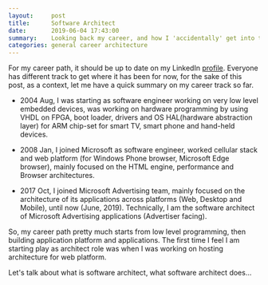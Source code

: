 ```yaml
---
layout:     post
title:      Software Architect
date:       2019-06-04 17:43:00
summary:    Looking back my career, and how I 'accidentally' get into the software architect role, what is my understanding on what it should play as a role, and stuff I learnt along the way.
categories: general career architecture
---
```


For my career path, it should be up to date on my LinkedIn [profile](https://www.linkedin.com/in/knightlinwu/). Everyone has different track to get where it has been for now, for the sake of this post, as a context, let me have a quick summary on my career track so far. 

- 2004 Aug, I was starting as software engineer working on very low level embedded devices, was working on hardware programming by using VHDL on FPGA, boot loader, drivers and OS HAL(hardware abstraction layer) for ARM chip-set for smart TV, smart phone and hand-held devices. 

- 2008 Jan, I joined Microsoft as software engineer, worked cellular stack and web platform (for Windows Phone browser, Microsoft Edge browser), mainly focused on the HTML engine, performance and Browser architectures. 

- 2017 Oct, I joined Microsoft Advertising team, mainly focused on the architecture of its applications across platforms (Web, Desktop and Mobile), until now (June, 2019). Technically, I am the software architect of Microsoft Advertising applications (Advertiser facing).

So, my career path pretty much starts from low level programming, then building application platform and applications. The first time I feel I am starting play as architect role was when I was working on hosting architecture for web platform.

Let's talk about what is software architect, what software architect does...